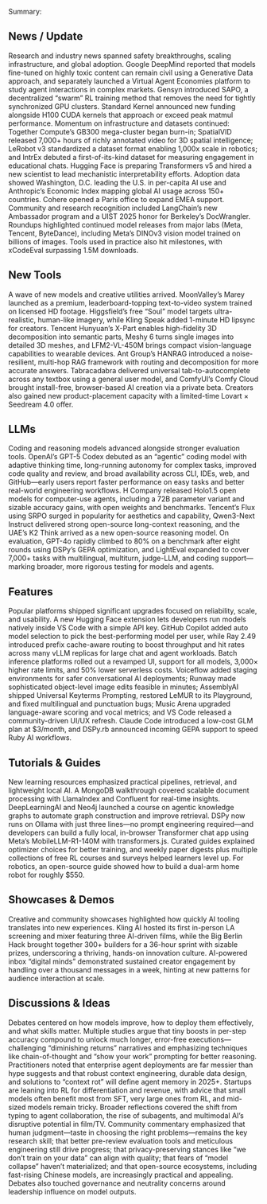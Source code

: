 Summary:
## News / Update
Research and industry news spanned safety breakthroughs, scaling infrastructure, and global adoption. Google DeepMind reported that models fine-tuned on highly toxic content can remain civil using a Generative Data approach, and separately launched a Virtual Agent Economies platform to study agent interactions in complex markets. Gensyn introduced SAPO, a decentralized “swarm” RL training method that removes the need for tightly synchronized GPU clusters. Standard Kernel announced new funding alongside H100 CUDA kernels that approach or exceed peak matmul performance. Momentum on infrastructure and datasets continued: Together Compute’s GB300 mega-cluster began burn-in; SpatialVID released 7,000+ hours of richly annotated video for 3D spatial intelligence; LeRobot v3 standardized a dataset format enabling 1,000x scale in robotics; and IntrEx debuted a first-of-its-kind dataset for measuring engagement in educational chats. Hugging Face is preparing Transformers v5 and hired a new scientist to lead mechanistic interpretability efforts. Adoption data showed Washington, D.C. leading the U.S. in per-capita AI use and Anthropic’s Economic Index mapping global AI usage across 150+ countries. Cohere opened a Paris office to expand EMEA support. Community and research recognition included LangChain’s new Ambassador program and a UIST 2025 honor for Berkeley’s DocWrangler. Roundups highlighted continued model releases from major labs (Meta, Tencent, ByteDance), including Meta’s DINOv3 vision model trained on billions of images. Tools used in practice also hit milestones, with xCodeEval surpassing 1.5M downloads.

## New Tools
A wave of new models and creative utilities arrived. MoonValley’s Marey launched as a premium, leaderboard-topping text-to-video system trained on licensed HD footage. Higgsfield’s free “Soul” model targets ultra-realistic, human-like imagery, while Kling Speak added 1-minute HD lipsync for creators. Tencent Hunyuan’s X-Part enables high-fidelity 3D decomposition into semantic parts, Meshy 6 turns single images into detailed 3D meshes, and LFM2-VL-450M brings compact vision-language capabilities to wearable devices. Ant Group’s HANRAG introduced a noise-resilient, multi-hop RAG framework with routing and decomposition for more accurate answers. Tabracadabra delivered universal tab-to-autocomplete across any textbox using a general user model, and ComfyUI’s Comfy Cloud brought install-free, browser-based AI creation via a private beta. Creators also gained new product-placement capacity with a limited-time Lovart × Seedream 4.0 offer.

## LLMs
Coding and reasoning models advanced alongside stronger evaluation tools. OpenAI’s GPT-5 Codex debuted as an “agentic” coding model with adaptive thinking time, long-running autonomy for complex tasks, improved code quality and review, and broad availability across CLI, IDEs, web, and GitHub—early users report faster performance on easy tasks and better real-world engineering workflows. H Company released Holo1.5 open models for computer-use agents, including a 72B parameter variant and sizable accuracy gains, with open weights and benchmarks. Tencent’s Flux using SRPO surged in popularity for aesthetics and capability, Qwen3-Next Instruct delivered strong open-source long-context reasoning, and the UAE’s K2 Think arrived as a new open-source reasoning model. On evaluation, GPT-4o rapidly climbed to 80% on a benchmark after eight rounds using DSPy’s GEPA optimization, and LightEval expanded to cover 7,000+ tasks with multilingual, multiturn, judge-LLM, and coding support—marking broader, more rigorous testing for models and agents.

## Features
Popular platforms shipped significant upgrades focused on reliability, scale, and usability. A new Hugging Face extension lets developers run models natively inside VS Code with a simple API key. GitHub Copilot added auto model selection to pick the best-performing model per user, while Ray 2.49 introduced prefix cache-aware routing to boost throughput and hit rates across many vLLM replicas for large chat and agent workloads. Batch inference platforms rolled out a revamped UI, support for all models, 3,000× higher rate limits, and 50% lower serverless costs. Voiceflow added staging environments for safer conversational AI deployments; Runway made sophisticated object-level image edits feasible in minutes; AssemblyAI shipped Universal Keyterms Prompting, restored LeMUR to its Playground, and fixed multilingual and punctuation bugs; Music Arena upgraded language-aware scoring and vocal metrics; and VS Code released a community-driven UI/UX refresh. Claude Code introduced a low-cost GLM plan at $3/month, and DSPy.rb announced incoming GEPA support to speed Ruby AI workflows.

## Tutorials & Guides
New learning resources emphasized practical pipelines, retrieval, and lightweight local AI. A MongoDB walkthrough covered scalable document processing with LlamaIndex and Confluent for real-time insights. DeepLearningAI and Neo4j launched a course on agentic knowledge graphs to automate graph construction and improve retrieval. DSPy now runs on Ollama with just three lines—no prompt engineering required—and developers can build a fully local, in-browser Transformer chat app using Meta’s MobileLLM-R1-140M with transformers.js. Curated guides explained optimizer choices for better training, and weekly paper digests plus multiple collections of free RL courses and surveys helped learners level up. For robotics, an open-source guide showed how to build a dual-arm home robot for roughly $550.

## Showcases & Demos
Creative and community showcases highlighted how quickly AI tooling translates into new experiences. Kling AI hosted its first in-person LA screening and mixer featuring three AI-driven films, while the Big Berlin Hack brought together 300+ builders for a 36-hour sprint with sizable prizes, underscoring a thriving, hands-on innovation culture. AI-powered inbox “digital minds” demonstrated sustained creator engagement by handling over a thousand messages in a week, hinting at new patterns for audience interaction at scale.

## Discussions & Ideas
Debates centered on how models improve, how to deploy them effectively, and what skills matter. Multiple studies argue that tiny boosts in per-step accuracy compound to unlock much longer, error-free executions—challenging “diminishing returns” narratives and emphasizing techniques like chain-of-thought and “show your work” prompting for better reasoning. Practitioners noted that enterprise agent deployments are far messier than hype suggests and that robust context engineering, durable data design, and solutions to “context rot” will define agent memory in 2025+. Startups are leaning into RL for differentiation and revenue, with advice that small models often benefit most from SFT, very large ones from RL, and mid-sized models remain tricky. Broader reflections covered the shift from typing to agent collaboration, the rise of subagents, and multimodal AI’s disruptive potential in film/TV. Community commentary emphasized that human judgment—taste in choosing the right problems—remains the key research skill; that better pre-review evaluation tools and meticulous engineering still drive progress; that privacy-preserving stances like “we don’t train on your data” can align with quality; that fears of “model collapse” haven’t materialized; and that open-source ecosystems, including fast-rising Chinese models, are increasingly practical and appealing. Debates also touched governance and neutrality concerns around leadership influence on model outputs.

